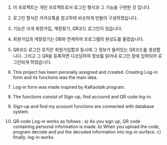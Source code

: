 1. 이 프로젝트는 개인 프로젝트로서 로그인 형식과 그 기능을 구현한 것 입니다.
2. 로그인 형식은 카카오톡을 참고하여 비슷하게 만들어 구성하였습니다.
3. 기능은 크게 회원가입, 계정찾기, QR코드 로그인이 있습니다.
4. 회원가입과 계정찾기는 DB와 연계하여 프로그램의 완성도를 올렸습니다.
5. QR코드 로그인 로직은 회원가입함과 동시에 그 정보가 들어있는 QR코드를 생성합니다.
   그리고 그 QR을 등록하면 디코딩하여 정보를 읽어내 로그인 창에 입력되어 로그인되게 하였습니다.

1. This project has been peronally assigned and created. Creating Log-in form and its functions was the main idea.
2. Log-in form was made inspired by KaKaotalk program.
3. The functions consist of Sign-up, find accound and QR code log-in.
4. Sign-up and find my acoount functions are connected with database system.
5. QR code Log-in works as follows :
   a) As you sign up, QR code containing personal information is made.
   b) When you upload the code, program decode and put the decoded information into log-in surface.
   c) finally, log-in works.
